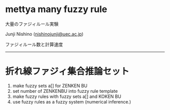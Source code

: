 # mettya many fuzzy rule
大量のファジィルール実験

Junji Nishino (nishinojunji@uec.ac.jp)

ファジィルール数と計算速度


-----
# 折れ線ファジィ集合推論セット

1) make fuzzy sets a[] for ZENKEN BU
2) set number of ZENKENBU into fuzzy rule template
3) make fuzzy rules with fuzzy sets a[] and KOKEN BU
4) use fuzzy rules as a fuzzy system (numerical inference.)

